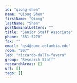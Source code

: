 ```yaml
---
id: "qiong-shen"
name: "Qiong Shen"
firstName: "Qiong"
lastName: "Shen"
postNominalLetters: ""
title: "Senior Staff Associate"
phone: "851-5270"
fax: ""
email: "qs4@cumc.columbia.edu"
room: "507"
lab: "riccardo-dalla-favera"
group: "Research Staff"
researchAreas: []
url: []
tags: []
---
```

